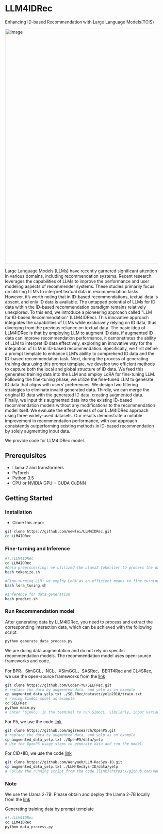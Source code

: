 # LLM4IDRec
Enhancing ID-based Recommendation with Large Language Models(TOIS)

<img width="774" alt="image" src="https://github.com/newlei/LLM4IDRec/assets/16752732/7ba84429-fe23-4bc1-bf4a-7639e5bcb7ab">


Large Language Models (LLMs) have recently garnered significant attention in various domains, including recommendation systems. Recent research leverages the capabilities of LLMs to improve the performance and user modeling aspects of recommender systems. These studies primarily focus on utilizing LLMs to interpret textual data in recommendation tasks. However, it’s worth noting that in ID-based recommendations, textual data is absent, and only ID data is available. The untapped potential of LLMs for ID data within the ID-based recommendation paradigm remains relatively unexplored. To this end, we introduce a pioneering approach called "LLM for ID-based Recommendation" (LLM4IDRec). This innovative approach integrates the capabilities of LLMs while exclusively relying on ID data, thus diverging from the previous reliance on textual data. The basic idea of LLM4IDRec is that by employing LLM to augment ID data, if augmented ID data can improve recommendation performance, it demonstrates the ability of LLM to interpret ID data effectively, exploring an innovative way for the integration of LLM in ID-based recommendation. Specifically, we first define a prompt template to enhance LLM’s ability to comprehend ID data and the ID-based recommendation task. Next, during the process of generating training data using this prompt template, we develop two efficient methods to capture both the local and global structure of ID data. We feed this generated training data into the LLM and employ LoRA for fine-tuning LLM. Following the fine-tuning phase, we utilize the fine-tuned LLM to generate ID data that aligns with users’ preferences. We design two filtering strategies to eliminate invalid generated data. Thirdly, we can merge the original ID data with the generated ID data, creating augmented data. Finally, we input this augmented data into the existing ID-based recommendation models without any modifications to the recommendation model itself. We evaluate the effectiveness of our LLM4IDRec approach using three widely-used datasets. Our results demonstrate a notable improvement in recommendation performance, with our approach consistently outperforming existing methods in ID-based recommendation by solely augmenting input data.


We provide code for LLM4IDRec model.


## Prerequisites

- Llama 2 and transformers
- PyTorch
- Python 3.5
- CPU or NVIDIA GPU + CUDA CuDNN


## Getting Started

### Installation

- Clone this repo:

```bash
git clone https://github.com/newlei/LLM4IDRec.git
cd LLM4IDRec
```


### Fine-turning and Inference


```bash
#!./LLM4IDRec
cd LLM4IDRec
#Data preprocessing: we utilized the Llama2 tokenizer to process the data.
bash tokenize.sh

#Fine-turning LLM: we employ LoRA as an efficient means to fine-turning pretrained LLM.
bash lora_tuning.sh

#Inference for data generation
bash predict.sh
```
### Run Recommendation model

After generating data by LLM4IDRec, you need to process and extract the corresponding interaction data, which can be achieved with the following script:
```bash
python generate_data_process.py

```


We are doing data augmentation and do not rely on specific recommendation models. The recommendation model uses open-source frameworks and code.

For BPR、SimGCL、NCL、XSimGCL、SASRec、BERT4Rec and CL4SRec, we use the open-source frameworks from the [link](https://github.com/Coder-Yu/SELFRec)
```bash
git clone https://github.com/Coder-Yu/SELFRec.git
# replace the data by augmented data, and yelp as an example
cp augmented_data_yelp.txt ./SELFRec/dataset/yelp2018/train.txt
# runing SimGCL model as example
cd SELFRec
python main.py
# Enter ‘SimGCL’ in the terminal to run SimGCL. Similarly, input various model names to run different models.
```

For P5, we use the code [link](https://github.com/agiresearch/OpenP5)
```bash
git clone https://github.com/agiresearch/OpenP5.git
# replace the data by augmented data, and yelp as an example
cp augmented_data_yelp.txt ./OpenP5/data/yelp
# Use the OpenP5 usage steps to generate data and run the model.
```


For CID+IID, we use the code [link](https://github.com/Wenyueh/LLM-RecSys-ID)
```bash
git clone https://github.com/Wenyueh/LLM-RecSys-ID.git
cp augmented_data_yelp.txt ./LLM-RecSys-ID/data/yelp
# Follow the running script from the code [link](https://github.com/Wenyueh/LLM-RecSys-ID) to generate data and execute the CID+IID.
```



### Note

We use the Llama 2-7B. Please obtain and deploy the Llama 2-7B locally from the [link](https://github.com/meta-llama/llama)

Generating training data by prompt template
```python
#!./LLM4IDRec
cd LLM4IDRec
python data_process.py
```










